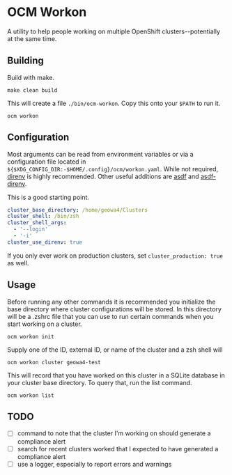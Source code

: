 # OCM Workon

A utility to help people working on multiple OpenShift clusters--potentially at the same time.

## Building

Build with make.

```shell
make clean build
```

This will create a file `./bin/ocm-workon`.
Copy this onto your `$PATH` to run it.

```shell
ocm workon
```

## Configuration

Most arguments can be read from environment variables or via a configuration file located in `${$XDG_CONFIG_DIR:-$HOME/.config}/ocm/workon.yaml`.
While not required, [direnv](https://direnv.net/) is highly recommended.
Other useful additions are [asdf](https://asdf-vm.com/) and [asdf-direnv](https://github.com/asdf-community/asdf-direnv).

This is a good starting point.

```yaml
cluster_base_directory: /home/geowa4/Clusters
cluster_shell: /bin/zsh
cluster_shell_args:
  - '--login'
  - '-i'
cluster_use_direnv: true
```

If you only ever work on production clusters, set `cluster_production: true` as well.

## Usage

Before running any other commands it is recommended you initialize the base directory where cluster configurations will be stored.
In this directory will be a .zshrc file that you can use to run certain commands when you start working on a cluster.

```shell
ocm workon init
```

Supply one of the ID, external ID, or name of the cluster and a zsh shell will 

```shell
ocm workon cluster geowa4-test
```

This will record that you have worked on this cluster in a SQLite database in your cluster base directory.
To query that, run the list command.

```shell
ocm workon list
```

## TODO

- [ ] command to note that the cluster I'm working on should generate a compliance alert
- [ ] search for recent clusters worked that I expected to have generated a compliance alert
- [ ] use a logger, especially to report errors and warnings
